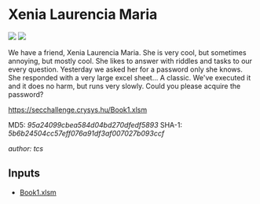 # Xenia Laurencia Maria
![](https://img.shields.io/badge/medium-gray)
![](https://img.shields.io/badge/special-gray)

We have a friend, Xenia Laurencia Maria. She is very cool, but sometimes annoying, but mostly cool. She likes to answer with riddles and tasks to our every question. Yesterday we asked her for a password only she knows. She responded with a very large excel sheet... A classic. We've executed it and it does no harm, but runs very slowly. Could you please acquire the password?

https://secchallenge.crysys.hu/Book1.xlsm

MD5: *95a24099cbea584d04bd270dfedf5893*
SHA-1: *5b6b24504cc57eff076a91df3af007027b093ccf*

*author: tcs*

## Inputs
- [Book1.xlsm](https://github.com/encse/secchallenge2021/releases/download/v0.1/Book1.xlsm)
